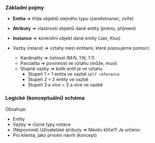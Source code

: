 ### Základní pojmy
- **Entita** => třída objektů stejného typu (zaměstnanec, zvíře)
- **Atributy** => vlastnosti objektů dané entity (jméno, příjmení)
- **Instance** => konkrétní objekt dané entity (Jan, Klus)
 
- Vazby (relace) => vztahy mezi entitami, které popisujeme pomocí:
	- Kardinality => četnost (M:N, 1:N, 1:1)
	- Parcialita => povinnost ve vztahu (může, musí)
	- Stupně vazby => kolik entit je ve vztahu
		- Stupeň 1 = 1 entita ve vazbě `self reference`
		- Stupeň 2 = 2 entity ve vazbě
		- Stupeň 3 a více = 3 a více ve vazbě

### Logické (konceptuální) schéma
Obsahuje:
- Entity
- Vazby => různé typy notace
- (Nepovinné) Uživatelské atributy => Nikoliv klíče!!!
Je určeno: 
- Pro klienta, jako prvotní návrh (koncept)
